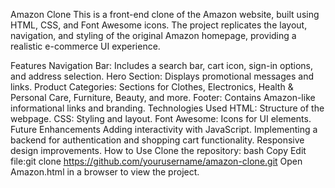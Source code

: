 Amazon Clone
This is a front-end clone of the Amazon website, built using HTML, CSS, and Font Awesome icons. The project replicates the layout, navigation, and styling of the original Amazon homepage, providing a realistic e-commerce UI experience.

Features
Navigation Bar: Includes a search bar, cart icon, sign-in options, and address selection.
Hero Section: Displays promotional messages and links.
Product Categories: Sections for Clothes, Electronics, Health & Personal Care, Furniture, Beauty, and more.
Footer: Contains Amazon-like informational links and branding.
Technologies Used
HTML: Structure of the webpage.
CSS: Styling and layout.
Font Awesome: Icons for UI elements.
Future Enhancements
Adding interactivity with JavaScript.
Implementing a backend for authentication and shopping cart functionality.
Responsive design improvements.
How to Use
Clone the repository:
bash
Copy
Edit
file:git clone https://github.com/yourusername/amazon-clone.git
Open Amazon.html in a browser to view the project.

